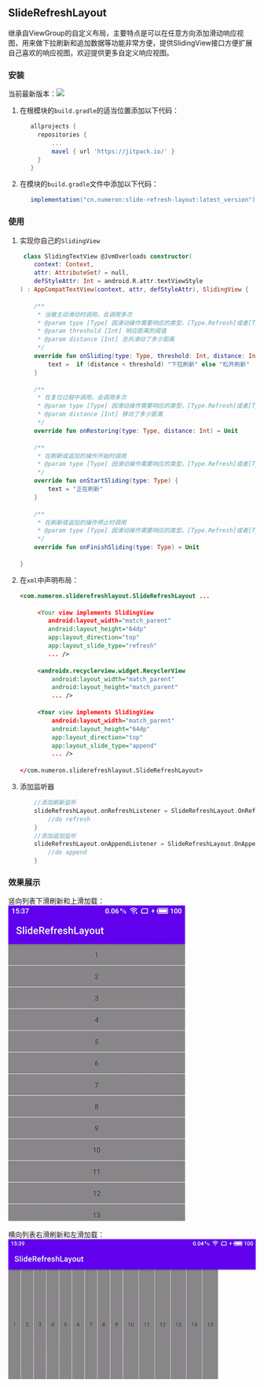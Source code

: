 ## SlideRefreshLayout
继承自ViewGroup的自定义布局，主要特点是可以在任意方向添加滑动响应视图，用来做下拉刷新和追加数据等功能非常方便，提供SlidingView接口方便扩展自己喜欢的响应视图，欢迎提供更多自定义响应视图。

### 安装
当前最新版本：[![](https://jitpack.io/v/cn.numeron/slide-refresh-layout.svg)](https://jitpack.io/#cn.numeron/slide-refresh-layout)

1. 在根模块的`build.gradle`的适当位置添加以下代码：
   ```groovy
      allprojects {
        repositories {
            ...
            mavel { url 'https://jitpack.io/' }
        }
      }
   ```

2. 在模块的`build.gradle`文件中添加以下代码：
   ```groovy
      implementation("cn.numeron:slide-refresh-layout:latest_version")
   ```

### 使用
1. 实现你自己的`SlidingView`
    ```kotlin
     class SlidingTextView @JvmOverloads constructor(
        context: Context,
        attr: AttributeSet? = null,
        defStyleAttr: Int = android.R.attr.textViewStyle
    ) : AppCompatTextView(context, attr, defStyleAttr), SlidingView {

        /**
         * 当被主动滑动时调用，会调用多次
         * @param type [Type] 因滑动操作需要响应的类型，[Type.Refresh]或者[Type.Append]
         * @param threshold [Int] 响应距离的阈值
         * @param distance [Int] 总共滑动了多少距离
         */
        override fun onSliding(type: Type, threshold: Int, distance: Int) {
            text =  if (distance < threshold) "下拉刷新" else "松开刷新"
        }

        /**
         * 在复位过程中调用，会调用多次
         * @param type [Type] 因滑动操作需要响应的类型，[Type.Refresh]或者[Type.Append]
         * @param distance [Int] 移动了多少距离
         */
        override fun onRestoring(type: Type, distance: Int) = Unit

        /**
         * 在刷新或追加的操作开始时调用
         * @param type [Type] 因滑动操作需要响应的类型，[Type.Refresh]或者[Type.Append]
         */
        override fun onStartSliding(type: Type) {
            text = "正在刷新"
        }

        /**
         * 在刷新或追加的操作停止时调用
         * @param type [Type] 因滑动操作需要响应的类型，[Type.Refresh]或者[Type.Append]
         */
        override fun onFinishSliding(type: Type) = Unit

    }
    ```

2. 在`xml`中声明布局：
   ```xml
   <com.numeron.sliderefreshlayout.SlideRefreshLayout ...
        
        <Your view implements SlidingView
           android:layout_width="match_parent"
           android:layout_height="64dp"
           app:layout_direction="top"
           app:layout_slide_type="refresh"
           ... />

        <androidx.recyclerview.widget.RecyclerView
            android:layout_width="match_parent"
            android:layout_height="match_parent"
            ... />

        <Your view implements SlidingView
            android:layout_width="match_parent"
            android:layout_height="64dp"
            app:layout_direction="top"
            app:layout_slide_type="append"
            ... />

   </com.numeron.sliderefreshlayout.SlideRefreshLayout>
   ```

3. 添加监听器
    ```kotlin
        //添加刷新监听
        slideRefreshLayout.onRefreshListener = SlideRefreshLayout.OnRefreshListener {
            //do refresh
        }
        //添加追加监听
        slideRefreshLayout.onAppendListener = SlideRefreshLayout.OnAppendListener {
            //do append
        }
    ```

### 效果展示
竖向列表下滑刷新和上滑加载：
![](vertical.gif)

横向列表右滑刷新和左滑加载：
![](horizontal.gif)
